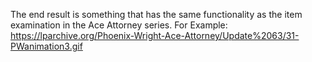 The end result is something that has the same functionality as the item examination in the Ace Attorney series.
For Example: https://lparchive.org/Phoenix-Wright-Ace-Attorney/Update%2063/31-PWanimation3.gif
